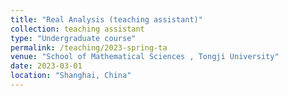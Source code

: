 ```yaml
---
title: "Real Analysis (teaching assistant)"
collection: teaching assistant
type: "Undergraduate course"
permalink: /teaching/2023-spring-ta
venue: "School of Mathematical Sciences , Tongji University"
date: 2023-03-01
location: "Shanghai, China"
---
```


